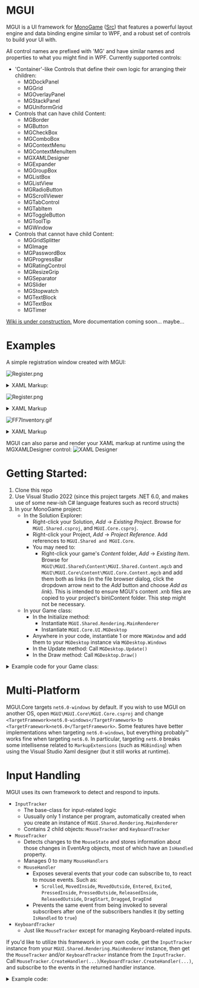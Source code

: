 # MGUI

MGUI is a UI framework for [MonoGame](https://www.monogame.net/) ([Src](https://github.com/MonoGame/MonoGame)) that features a powerful layout engine and data binding engine similar to WPF, and a robust set of controls to build your UI with. 

All control names are prefixed with 'MG' and have similar names and properties to what you might find in WPF. Currently supported controls:
- 'Container'-like Controls that define their own logic for arranging their children:
  - MGDockPanel
  - MGGrid
  - MGOverlayPanel
  - MGStackPanel
  - MGUniformGrid
- Controls that can have child Content:
  - MGBorder
  - MGButton
  - MGCheckBox
  - MGComboBox
  - MGContextMenu
  - MGContextMenuItem
  - MGXAMLDesigner
  - MGExpander
  - MGGroupBox
  - MGListBox
  - MGListView
  - MGRadioButton
  - MGScrollViewer
  - MGTabControl
  - MGTabItem
  - MGToggleButton
  - MGToolTip
  - MGWindow
- Controls that cannot have child Content:
  - MGGridSplitter
  - MGImage
  - MGPasswordBox
  - MGProgressBar
  - MGRatingControl
  - MGResizeGrip
  - MGSeparator
  - MGSlider
  - MGStopwatch
  - MGTextBlock
  - MGTextBox
  - MGTimer
  
[Wiki is under construction.](https://github.com/Videogamers0/MGUI/wiki) More documentation coming soon... maybe...
  
# Examples
  
A simple registration window created with MGUI:

![Register.png](assets/samples/Sample_Registration_Window.png)
<details>
  <summary>XAML Markup:</summary>
  
```xaml
<Window xmlns="clr-namespace:MGUI.Core.UI.XAML;assembly=MGUI.Core"
        xmlns:x="http://schemas.microsoft.com/winfx/2006/xaml"
        Left="440" Top="20" MinWidth="300" SizeToContent="Height">

    <!-- Replace the window's Title bar with custom content -->
    <Window.TitleBar>
        <!-- The root-element of the window's Title bar must always be an DockPanel, but we can add whatever we want to it -->
        <DockPanel Padding="5,2">
            <Rectangle Dock="Left" Width="16" Height="16" Stroke="Gray" StrokeThickness="1" Fill="Black" Margin="0,0,5,0">
                <Rectangle.ToolTip>
                    <ToolTip Padding="8,4" MinHeight="0" SizeToContent="WidthAndHeight" TextForeground="RoyalBlue" Background="White * 0.85">
                        <TextBlock HorizontalAlignment="Center" VerticalAlignment="Center" Text="[b]Pretend this is a window icon[/b]" />
                    </ToolTip>
                </Rectangle.ToolTip>
            </Rectangle>

            <TextBlock FontSize="10" Foreground="White" Text="Registration Form" />
        </DockPanel>
    </Window.TitleBar>

    <DockPanel Margin="5">
        <!-- Window header -->
        <StackPanel Dock="Top" Orientation="Vertical">
            <TextBlock Dock="Top" HorizontalAlignment="Center" FontSize="14" Foreground="Orange" Text="Register for a new account" />
            <Separator Size="3" Orientation="Horizontal" Background="Orange * 0.5" />
        </StackPanel>

        <!-- Register -->
        <Button Name="Button_Register" Dock="Bottom" Background="Orange" HorizontalAlignment="Center" Padding="25,5">
            <TextBlock Text="[b]Register[/b]" FontSize="14" />
        </Button>

        <Border BorderBrush="Black" BorderThickness="1">
            <ScrollViewer VerticalScrollBarVisibility="Auto" HorizontalScrollBarVisibility="Disabled" Padding="8" Margin="0,10,0,15" Background="White * 0.08">
                <StackPanel Orientation="Vertical">
                    <StackPanel.Styles>
                        <Style TargetType="HeaderedContentPresenter">
                            <Setter Property="HeaderPosition" Value="Top" />
                            <Setter Property="Spacing" Value="2" />
                        </Style>
                    </StackPanel.Styles>

                    <!-- Email -->
                    <HeaderedContentPresenter>
                        <HeaderedContentPresenter.Header>
                            <TextBlock Text="Email:" Foreground="Gray" />
                        </HeaderedContentPresenter.Header>
                        <TextBox Name="TextBox_Email" PlaceholderText="[i][opacity=0.5]Email[/opacity][/i]" CharacterLimit="40" ShowCharacterCount="false" AcceptsReturn="false" AcceptsTab="false" />
                    </HeaderedContentPresenter>
                    <Spacer Height="8" />

                    <!-- Username -->
                    <HeaderedContentPresenter>
                        <HeaderedContentPresenter.Header>
                            <TextBlock Text="Username:" Foreground="Gray" />
                        </HeaderedContentPresenter.Header>
                        <TextBox Name="TextBox_Username" PlaceholderText="[i][opacity=0.5]Username[/opacity][/i]" CharacterLimit="16" ShowCharacterCount="true" AcceptsReturn="false" AcceptsTab="false">
                            <TextBox.ToolTip>
                                <ToolTip SizeToContent="WidthAndHeight" TextForeground="Red" HorizontalContentAlignment="Center" VerticalContentAlignment="Center">
                                    <TextBlock WrapText="True" LinePadding="10" FontSize="10" Text="Must contain only alphanumeric characters.\nCannot exceed [b]16[/b] characters." />
                                </ToolTip>
                            </TextBox.ToolTip>
                        </TextBox>
                    </HeaderedContentPresenter>
                    <Spacer Height="8" />

                    <!-- Password -->
                    <HeaderedContentPresenter>
                        <HeaderedContentPresenter.Header>
                            <TextBlock Text="Password:" Foreground="Gray" />
                        </HeaderedContentPresenter.Header>
                        <PasswordBox Name="TextBox_Password" PasswordCharacter="*" Text="Hunter2" />
                    </HeaderedContentPresenter>
                    <Spacer Height="16" />

                    <!-- Terms of service -->
                    <CheckBox Name="CheckBox_TOS" IsChecked="true">
                        <TextBlock Text="I agree to the [Action=OpenTOS][color=#3483eb][i][u]Terms of service[/u][/i][/color][/Action]" />
                    </CheckBox>
                </StackPanel>
            </ScrollViewer>
        </Border>
    </DockPanel>
</Window>
```
</details>

![Register.png](assets/samples/Sample_Inventory_Window.png)
<details>
  <summary>XAML Markup</summary>

```xaml
<Window xmlns="clr-namespace:MGUI.Core.UI.XAML;assembly=MGUI.Core"
        xmlns:x="http://schemas.microsoft.com/winfx/2006/xaml"
        Left="420" Top="20" SizeToContent="WidthAndHeight" WindowStyle="None" AllowsClickThrough="True">
    <OverlayPanel TextForeground="Black" HorizontalAlignment="Center" VerticalAlignment="Center">
        <Button Name="Button_Close" HorizontalAlignment="Right" VerticalAlignment="Top" Content="[b]X" TextForeground="Red" Padding="3,2,3,0"
                BorderBrush="RGB(91,43,42)" BorderThickness="2" Background="rgb(242,191,114)" ZIndex="100" />

        <InputConsumer Margin="0,12,12,0">
            <TabControl Background="RGB(255,203,123)" BorderBrush="RGB(177,78,5)" BorderThickness="0" MinWidth="300" MinHeight="300" Padding="0">
                <TabControl.HeadersPanel>
                    <StackPanel Orientation="Horizontal" Margin="35,0,0,0" Spacing="0" />
                </TabControl.HeadersPanel>
                <TabControl.SelectedTabHeaderTemplate>
                    <Button Padding="2,1" BorderThickness="2,2,2,0" BorderBrush="rgb(177,78,5)" Background="rgb(255,210,132)" VerticalAlignment="Bottom" />
                </TabControl.SelectedTabHeaderTemplate>
                <TabControl.UnselectedTabHeaderTemplate>
                    <Button Padding="2,3" BorderThickness="2,2,2,0" BorderBrush="rgb(177,78,5)" Background="rgb(228,174,110)" VerticalAlignment="Bottom" />
                </TabControl.UnselectedTabHeaderTemplate>

                <TabItem Padding="0">
                    <TabItem.Header>
                        <TextBlock Text="[b]1" Foreground="Black" Padding="5,2" />
                    </TabItem.Header>

                    <!-- Content of the first tab -->
                    <Border BorderThickness="9">
                        <Border.BorderBrush>
                            <BandedBorderBrush>
                                <BorderBand Brush="RGB(133,54,5)" />
                                <BorderBand Brush="RGB(250,147,5)" />
                                <BorderBand Brush="RGB(177,78,5)" />
                            </BandedBorderBrush>
                        </Border.BorderBrush>

                        <StackPanel Orientation="Vertical">

                            <!-- 4x12 grid of 48x48 px slots -->
                            <UniformGrid Name="UniformGrid_Inventory" Rows="4" Columns="12" CellSize="48,48" Margin="16,8,16,12" HeaderRowHeight="15" RowSpacing="3">
                                <UniformGrid.Styles>
                                    <Style TargetType="TextBlock">
                                        <Setter Property="Foreground" Value="Gray" />
                                        <Setter Property="FontSize" Value="8" />
                                        <Setter Property="HorizontalAlignment" Value="Center" />
                                        <Setter Property="VerticalAlignment" Value="Center" />
                                    </Style>
                                </UniformGrid.Styles>
                                <TextBlock Foreground="Red" Text="1" Row="0" Column="0" />
                                <TextBlock Text="2" Row="0" Column="1" />
                                <TextBlock Text="3" Row="0" Column="2" />
                                <TextBlock Text="4" Row="0" Column="3" />
                                <TextBlock Text="5" Row="0" Column="4" />
                                <TextBlock Text="6" Row="0" Column="5" />
                                <TextBlock Text="7" Row="0" Column="6" />
                                <TextBlock Text="8" Row="0" Column="7" />
                                <TextBlock Text="9" Row="0" Column="8" />
                                <TextBlock Text="0" Row="0" Column="9" />
                                <TextBlock Text="-" Row="0" Column="10" />
                                <TextBlock Text="=" Row="0" Column="11" />
                            </UniformGrid>

                            <Separator Orientation="Horizontal" Size="3" Margin="0" Background="RGB(133,54,5)" />
                            <Separator Orientation="Horizontal" Size="3" Margin="0" Background="RGB(250,147,5)" />
                            <Separator Orientation="Horizontal" Size="3" Margin="0" Background="RGB(177,78,5)" />

                            <DockPanel Margin="12,10,12,12">
                                <Grid Dock="Left" RowLengths="48,48,48,auto" ColumnLengths="48,100,48">
                                    <!-- Note: If you specify 4 colors, delimited by a hyphen, it will create an MGDockedBorderBrush (Left, Top, Right, Bottom) -->
                                    <Border Row="0" Column="0" BorderBrush="RGB(255,228,161)-RGB(214,143,84)-RGB(214,143,84)-RGB(255,228,161)" BorderThickness="3" />
                                    <Border Row="1" Column="0" BorderBrush="RGB(255,228,161)-RGB(214,143,84)-RGB(214,143,84)-RGB(255,228,161)" BorderThickness="3" />
                                    <Border Row="2" Column="0" BorderBrush="RGB(255,228,161)-RGB(214,143,84)-RGB(214,143,84)-RGB(255,228,161)" BorderThickness="3" />

                                    <Border Row="0" Column="1" RowSpan="3" Margin="9,0" BorderThickness="9" Background="RGB(56,170,255)">
                                        <Border.BorderBrush>
                                            <BandedBorderBrush>
                                                <BorderBand Brush="RGB(133,54,5)" />
                                                <BorderBand Brush="RGB(250,147,5)" />
                                                <BorderBand Brush="RGB(177,78,5)" />
                                            </BandedBorderBrush>
                                        </Border.BorderBrush>

                                        <!--<Image Texture="texture_name..."></Image>-->
                                    </Border>

                                    <Border Row="0" Column="2" BorderBrush="RGB(255,228,161)-RGB(214,143,84)-RGB(214,143,84)-RGB(255,228,161)" BorderThickness="3" />
                                    <Border Row="1" Column="2" BorderBrush="RGB(255,228,161)-RGB(214,143,84)-RGB(214,143,84)-RGB(255,228,161)" BorderThickness="3" />
                                    <Border Row="2" Column="2" BorderBrush="RGB(255,228,161)-RGB(214,143,84)-RGB(214,143,84)-RGB(255,228,161)" BorderThickness="3" />

                                    <TextBlock Row="3" Column="0" ColumnSpan="3" Margin="0,12,0,0" Text="Character Name" HorizontalAlignment="Center" FontSize="14" />
                                </Grid>

                                <StackPanel Orientation="Vertical" HorizontalAlignment="Center" VerticalAlignment="Center" Spacing="12" Margin="15,15,15,65">
                                    <TextBlock Text="Farm Name" FontSize="20" HorizontalAlignment="Center" />
                                    <Grid HorizontalAlignment="Center" RowSpacing="12" ColumnSpacing="8" RowLengths="auto,auto" ColumnLengths="auto,auto">
                                        <TextBlock Row="0" Column="0" Text="Current Funds:" FontSize="18" HorizontalAlignment="Right" />
                                        <TextBlock Row="0" Column="1"  Text="999,999g" FontSize="18" HorizontalAlignment="Left" />

                                        <TextBlock Row="1" Column="0" Text="Total Earnings:" FontSize="18" HorizontalAlignment="Right" />
                                        <TextBlock Row="1" Column="1" Text="2,147,483,647g" FontSize="18" HorizontalAlignment="Left" />
                                    </Grid>
                                </StackPanel>
                            </DockPanel>
                        </StackPanel>
                    </Border>
                </TabItem>
                <TabItem>
                    <TabItem.Header>
                        <TextBlock Text="[b]2" Foreground="Black" Padding="5,2" />
                    </TabItem.Header>
                </TabItem>
                <TabItem>
                    <TabItem.Header>
                        <TextBlock Text="[b]3" Foreground="Black" Padding="5,2" />
                    </TabItem.Header>
                </TabItem>
                <TabItem>
                    <TabItem.Header>
                        <TextBlock Text="[b]4" Foreground="Black" Padding="5,2" />
                    </TabItem.Header>
                </TabItem>
                <TabItem>
                    <TabItem.Header>
                        <TextBlock Text="[b]5" Foreground="Black" Padding="5,2" />
                    </TabItem.Header>
                </TabItem>
                <TabItem>
                    <TabItem.Header>
                        <TextBlock Text="[b]6" Foreground="Black" Padding="5,2" />
                    </TabItem.Header>
                </TabItem>
                <TabItem>
                    <TabItem.Header>
                        <TextBlock Text="[b]7" Foreground="Black" Padding="5,2" />
                    </TabItem.Header>
                </TabItem>
                <TabItem>
                    <TabItem.Header>
                        <TextBlock Text="[b]8" Foreground="Black" Padding="5,2" />
                    </TabItem.Header>
                </TabItem>
            </TabControl>
        </InputConsumer>
    </OverlayPanel>
</Window>
```
</details>

![FF7Inventory.gif](assets/samples/Sample_FF7Inventory_Window.gif)
<details>
  <summary>XAML Markup</summary>
  
```xaml
<Window xmlns="clr-namespace:MGUI.Core.UI.XAML;assembly=MGUI.Core"
        xmlns:x="http://schemas.microsoft.com/winfx/2006/xaml"
        xmlns:local="clr-namespace:MGUI.Samples.Dialogs.FF7;assembly=MGUI.Samples"
        WindowStyle="None" Width="600" Height="470">
    <OverlayPanel>
        <OverlayPanel.Styles>
            <Style TargetType="TextBlock">
                <Setter Property="FontSize" Value="14" />
                <Setter Property="Foreground" Value="rgb(236,236,236)" />
                <Setter Property="IsShadowed" Value="True" />
                <Setter Property="ShadowColor" Value="Black" />
                <Setter Property="ShadowOffset" Value="1,2" />
            </Style>
            <Style TargetType="Border" Name="PanelBorder">
                <Setter Property="BorderBrush">
                    <Setter.Value>
                        <BandedBorderBrush>
                            <BorderBand Brush="rgb(128,128,128)" />
                            <BorderBand Brush="rgb(168,168,168)" />
                            <BorderBand Brush="rgb(198,198,198)" />
                            <BorderBand Brush="rgb(210,210,210)" />
                            <BorderBand Brush="rgb(148,148,148)" />
                            <BorderBand Brush="rgb(85,85,104)" />
                        </BandedBorderBrush>
                    </Setter.Value>
                </Setter>
                <Setter Property="BorderThickness" Value="6" />
                <Setter Property="Background" Value="rgb(0,0,180)|rgb(0,0,50)" />
                <Setter Property="Padding" Value="8,4" />
            </Style>
        </OverlayPanel.Styles>

        <DockPanel>
            <Border StyleNames="PanelBorder" Dock="Top">
                <TextBlock HorizontalAlignment="Center" FontSize="14" Text="Items" />
            </Border>
            <Border StyleNames="PanelBorder" Dock="Top">
                <TextBlock HorizontalAlignment="Left" AllowsInlineFormatting="False"
                           Text="{MGBinding Path=SelectedItem.Description, Mode=OneWay, FallbackValue='Select an Item'}" />
            </Border>

            <DockPanel>
                <Border StyleNames="PanelBorder" Dock="Left">
                    <!-- List of each party member -->
                    <ListBox Name="PartyList" ItemType="{x:Type local:PartyMember}" IsTitleVisible="False" Background="Transparent" 
                             Margin="5" AlternatingRowBackgrounds="{x:Null}" ItemsPanelBorderThickness="0" SelectionMode="None">
                        <ListBox.ItemContainerStyle>
                            <Border BorderThickness="0" />
                        </ListBox.ItemContainerStyle>
                        <ListBox.ItemTemplate>
                            <ContentTemplate>
                                <DockPanel Margin="0,5">
                                    <DockPanel.Styles>
                                        <Style TargetType="TextBlock" Name="HeaderLabel">
                                            <Setter Property="IsBold" Value="True" />
                                            <Setter Property="Foreground" Value="rgb(24,215,215)" />
                                            <Setter Property="Margin" Value="0,0,1,0" />
                                            <Setter Property="MinWidth" Value="32" />
                                            <Setter Property="TextAlignment" Value="Left" />
                                            <Setter Property="VerticalAlignment" Value="Center" />
                                        </Style>
                                    </DockPanel.Styles>

                                    <!-- Character Portrait -->
                                    <Border BorderBrush="Black" BorderThickness="2" Dock="Left" Margin="0,0,6,0" VerticalAlignment="Center">
                                        <Image Stretch="None" Texture="{MGBinding Path=Portrait, Mode=OneTime}" />
                                    </Border>

                                    <StackPanel Margin="8,0,0,0" VerticalAlignment="Center" Orientation="Vertical">
                                        <!-- Character Name -->
                                        <TextBlock Text="{MGBinding Path=Name, Mode=OneTime, FallbackValue='&lt;Name&gt;'}" />

                                        <!-- Character Level -->
                                        <DockPanel>
                                            <TextBlock StyleNames="HeaderLabel" Dock="Left" Text="LV" />
                                            <TextBlock Foreground="White" IsBold="True" Text="{MGBinding Path=Level, Mode=OneWay}" />
                                        </DockPanel>

                                        <!-- Character HP -->
                                        <DockPanel>
                                            <TextBlock StyleNames="HeaderLabel" Dock="Left" Text="HP" />
                                            <DockPanel VerticalAlignment="Center">
                                                <!-- Tip: If you specify 4 colors, delimited by a '|', it will create an MGGradientBrush using those colors as the 4 corners of the gradient -->
                                                <ProgressBar Dock="Bottom" Height="4" BorderThickness="0,0,0,1" BorderBrush="Black"
                                                         Minimum="0" Maximum="{MGBinding Path=MaxHP, Mode=OneWay}" Value="{MGBinding Path=CurrentHP, Mode=OneWay}"
                                                         CompletedBrush="rgb(56,114,217)|rgb(155,178,220)|rgb(155,178,220)|rgb(56,114,217)" 
                                                         IncompleteBrush="rgb(60,0,0)" />
                                                <StackPanel Orientation="Horizontal">
                                                    <TextBlock Foreground="White" IsBold="True" FontSize="12" Text="{MGBinding Path=CurrentHP, Mode=OneWay}" />
                                                    <TextBlock Margin="3,0" Text="/" FontSize="12" />
                                                    <TextBlock Foreground="White" IsBold="True" FontSize="12" Text="{MGBinding Path=MaxHP, Mode=OneWay}" />
                                                </StackPanel>
                                            </DockPanel>
                                        </DockPanel>

                                        <!-- Character MP -->
                                        <DockPanel>
                                            <TextBlock StyleNames="HeaderLabel" Dock="Left" Text="MP" />
                                            <DockPanel VerticalAlignment="Center">
                                                <ProgressBar Dock="Bottom" Height="4" BorderThickness="0,0,0,1" BorderBrush="Black"
                                                         Minimum="0" Maximum="{MGBinding Path=MaxMP, Mode=OneWay}" Value="{MGBinding Path=CurrentMP, Mode=OneWay}"
                                                         CompletedBrush="rgb(65,217,152)|rgb(170,205,196)|rgb(170,205,196)|rgb(65,217,152)" 
                                                         IncompleteBrush="rgb(60,0,0)" />
                                                <StackPanel Orientation="Horizontal">
                                                    <TextBlock Foreground="White" IsBold="True" FontSize="12" Text="{MGBinding Path=CurrentMP, Mode=OneWay}" />
                                                    <TextBlock Margin="3,0" Text="/" FontSize="12" />
                                                    <TextBlock Foreground="White" IsBold="True" FontSize="12" Text="{MGBinding Path=MaxMP, Mode=OneWay}" />
                                                </StackPanel>
                                            </DockPanel>
                                        </DockPanel>
                                    </StackPanel>
                                </DockPanel>
                            </ContentTemplate>
                        </ListBox.ItemTemplate>
                    </ListBox>
                </Border>

                <Border StyleNames="PanelBorder">
                    <!-- List of each item in the inventory -->
                    <ListBox Name="ItemsList" ItemType="{x:Type local:InventoryItem}" IsTitleVisible="False" Background="Transparent" 
                             Margin="10" AlternatingRowBackgrounds="{x:Null}" ItemsPanelBorderThickness="0">
                        <ListBox.ItemTemplate>
                            <ContentTemplate>
                                <DockPanel>
                                    <!-- Name and icon -->
                                    <StackPanel Orientation="Horizontal" Dock="Left" Spacing="5">
                                        <Image VerticalAlignment="Center" TextureName="FF7ItemIcon" Width="24" Height="22" />
                                        <TextBlock VerticalAlignment="Center" Text="{MGBinding Path=Name, Mode=OneTime}" />
                                    </StackPanel>

                                    <!-- Quantity -->
                                    <StackPanel Orientation="Horizontal" Spacing="5" HorizontalAlignment="Right">
                                        <TextBlock VerticalAlignment="Center" Text=":" IsBold="True" />
                                        <TextBlock VerticalAlignment="Center" Text="{MGBinding Path=Quantity, Mode=OneWay}" 
                                               MinWidth="24" TextAlignment="Right" IsBold="True" />
                                    </StackPanel>
                                </DockPanel>
                            </ContentTemplate>
                        </ListBox.ItemTemplate>
                    </ListBox>
                </Border>
            </DockPanel>
        </DockPanel>

        <!-- Button in the top-right corner that closes the dialog -->
        <Button Name="CloseButton" HorizontalAlignment="Right" VerticalAlignment="Top" Margin="8" Background="Transparent" BorderThickness="0" Padding="2,0">
            <TextBlock IsBold="True" Text="x" Foreground="Crimson" />
        </Button>
    </OverlayPanel>
</Window>
```
</details>

  
MGUI can also parse and render your XAML markup at runtime using the MGXAMLDesigner control:
![XAML Designer](assets/samples/Sample_XAML_Designer_Window.gif)
  
# Getting Started:

1. Clone this repo
2. Use Visual Studio 2022 (since this project targets .NET 6.0, and makes use of some new-ish C# language features such as record structs)
3. In your MonoGame project:
   - In the Solution Explorer:
     - Right-click your Solution, *Add* -> *Existing Project*. Browse for `MGUI.Shared.csproj`, and `MGUI.Core.csproj`.
     - Right-click your Project, *Add* -> *Project Reference*. Add references to `MGUI.Shared and MGUI.Core`.
     - You may need to:
       - Right-click your game's *Content* folder, *Add* -> *Existing Item*. Browse for `MGUI\MGUI.Shared\Content\MGUI.Shared.Content.mgcb` and `MGUI\MGUI.Core\Content\MGUI.Core.Content.mgcb` and add them both as links (in the file browser dialog, click the dropdown arrow next to the *Add* button and choose *Add as link*). This is intended to ensure MGUI's content .xnb files are copied to your project's bin\Content folder. This step might not be necessary.
   - In your Game class:
     - In the Initialize method:
       - Instantiate `MGUI.Shared.Rendering.MainRenderer`
       - Instantiate `MGUI.Core.UI.MGDesktop`
     - Anywhere in your code, instantiate 1 or more `MGWindow` and add them to your `MGDesktop` instance via `MGDesktop.Windows`
     - In the Update method: Call `MGDesktop.Update()`
     - In the Draw method: Call `MGDesktop.Draw()`
      
<details>
  <summary>Example code for your Game class:</summary>

```c#
public class Game1 : Game, IObservableUpdate
{
    private GraphicsDeviceManager _graphics;
    private SpriteBatch _spriteBatch;

    private MainRenderer MGUIRenderer { get; set; }
    private MGDesktop Desktop { get; set; }

    public event EventHandler<TimeSpan> PreviewUpdate;
    public event EventHandler<EventArgs> EndUpdate;

    public Game1()
    {
        _graphics = new GraphicsDeviceManager(this);
        Content.RootDirectory = "Content";
        IsMouseVisible = true;
    }

    protected override void Initialize()
    {
        this.MGUIRenderer = new(new GameRenderHost<Game1>(this));
        this.Desktop = new(MGUIRenderer);

        MGWindow Window1 = new(Desktop, 50, 50, 500, 200);
        Window1.TitleText = "Sample Window with a single [b]Button[/b]: [color=yellow]Click it![/color]";
        Window1.BackgroundBrush.NormalValue = new MGSolidFillBrush(Color.Orange);
        Window1.Padding = new(15);
        MGButton Button1 = new(Window1, button => { button.SetContent("I've been clicked!"); });
        Button1.SetContent("Click me!");
        Window1.SetContent(Button1);

        this.Desktop.Windows.Add(Window1);

        base.Initialize();
    }

    protected override void LoadContent()
    {
        _spriteBatch = new SpriteBatch(GraphicsDevice);
    }

    protected override void Update(GameTime gameTime)
    {
        PreviewUpdate?.Invoke(this, gameTime.TotalGameTime);

        Desktop.Update();
        // TODO: Add your update logic here

        base.Update(gameTime);

        EndUpdate?.Invoke(this, EventArgs.Empty);
    }

    protected override void Draw(GameTime gameTime)
    {
        GraphicsDevice.Clear(Color.CornflowerBlue);

        // TODO: Add your drawing code here
        Desktop.Draw();

        base.Draw(gameTime);
    }
}
```

![window1.png](assets/samples/window1.png)
</details>
  
# Multi-Platform

MGUI.Core targets `net6.0-windows` by default. If you wish to use MGUI on another OS, open `MGUI\MGUI.Core\MGUI.Core.csproj` and change `<TargetFramework>net6.0-windows</TargetFramework>` to `<TargetFramework>net6.0</TargetFramework>`. Some features have better implementations when targeting `net6.0-windows`, but everything probably™ works fine when targeting `net6.0`. In particular, targeting `net6.0` breaks some intellisense related to `MarkupExtensions` (such as `MGBinding`) when using the Visual Studio Xaml designer (but it still works at runtime).

# Input Handling

MGUI uses its own framework to detect and respond to inputs.

- `InputTracker`
  - The base-class for input-related logic
  - Uusually only 1 instance per program, automatically created when you create an instance of `MGUI.Shared.Rendering.MainRenderer`
  - Contains 2 child objects: `MouseTracker` and `KeyboardTracker`
- `MouseTracker`
  - Detects changes to the `MouseState` and stores information about those changes in EventArg objects, most of which have an `IsHandled` property.
  - Manages 0 to many `MouseHandlers`
  - `MouseHandler`
    - Exposes several events that your code can subscribe to, to react to mouse events. Such as:
      - `Scrolled`, `MovedInside`, `MovedOutside`, `Entered`, `Exited`, `PressedInside`, `PressedOutside`, `ReleasedInside`, `ReleasedOutside`, `DragStart`, `Dragged`, `DragEnd`
    - Prevents the same event from being invoked to several subscribers after one of the subscribers handles it (by setting `IsHandled` to `true`)
- `KeyboardTracker`
  - Just like `MouseTracker` except for managing Keyboard-related inputs.
        
If you'd like to utilize this framework in your own code, get the `InputTracker` instance from your `MGUI.Shared.Rendering.MainRenderer` instance, then get the `MouseTracker` and/or `KeyboardTracker` instance from the `InputTracker`. Call `MouseTracker.CreateHandler(...)`/`KeyboardTracker.CreateHandler(...)`, and subscribe to the events in the returned handler instance.

<details>
  <summary>Example code:</summary>
  
Suppose you want to react to WASD keys to move your player, but you don't want to move the player if the WASD was handled by an `MGTextBox` on the UI:

```c#
public class Game1 : Game, IObservableUpdate, IKeyboardHandlerHost
{
    private GraphicsDeviceManager _graphics;
    private SpriteBatch _spriteBatch;

    private MainRenderer MGUIRenderer { get; set; }
    private MGDesktop Desktop { get; set; }

    public event EventHandler<TimeSpan> PreviewUpdate;
    public event EventHandler<EventArgs> EndUpdate;

    public Game1()
    {
        _graphics = new GraphicsDeviceManager(this);
        Content.RootDirectory = "Content";
        IsMouseVisible = true;
    }

    private KeyboardHandler PlayerMovementHandler;

    protected override void Initialize()
    {
        _graphics.PreferredBackBufferWidth = 400;
        _graphics.PreferredBackBufferHeight = 300;
        _graphics.ApplyChanges();

        this.MGUIRenderer = new(new GameRenderHost<Game1>(this));
        this.Desktop = new(MGUIRenderer);

        // Create a simple UI that may need to handle keyboard events
        MGWindow Window1 = new(Desktop, 20, 20, 200, 100);
        Window1.Padding = new(10);
        MGTextBox TextBox = new(Window1);
        Window1.SetContent(TextBox);
        Desktop.Windows.Add(Window1);

        //  Create a KeyboardHandler instance that will respond to WASD key presses
        PlayerMovementHandler = MGUIRenderer.Input.Keyboard.CreateHandler(this, null);
        PlayerMovementHandler.Pressed += (sender, e) =>
        {
            if (e.Key is Keys.W or Keys.A or Keys.S or Keys.D)
            {
                //TODO Move the player
                e.SetHandled(this, false);
            }
        };

        base.Initialize();
    }

    protected override void LoadContent()
    {
        _spriteBatch = new SpriteBatch(GraphicsDevice);
    }

    protected override void Update(GameTime gameTime)
    {
        PreviewUpdate?.Invoke(this, gameTime.TotalGameTime);

        Desktop.Update();

        // By updating this handler AFTER we've updated our UI, the handler won't receive events that were already handled by our UI's TextBox
        PlayerMovementHandler.ManualUpdate();

        // TODO: Add your update logic here
        base.Update(gameTime);

        EndUpdate?.Invoke(this, EventArgs.Empty);
    }

    protected override void Draw(GameTime gameTime)
    {
        GraphicsDevice.Clear(Color.CornflowerBlue);
        // TODO: Add your drawing code here
        Desktop.Draw();
        base.Draw(gameTime);
    }
}
```

If you don't want to use MGUI's input framework, then you can just check if the EventArgs in `MouseTracker`/`KeyboardTracker` have already been handled before your code attempts to handle them:

```c#
BaseKeyPressedEventArgs W_PressEvent = MGUIRenderer.Input.Keyboard.CurrentKeyPressedEvents[Keys.W];
if (Keyboard.GetState().IsKeyDown(Keys.W) && (W_PressEvent == null || !W_PressEvent.IsHandled))
{
    //TODO do something
}
```
</details>
